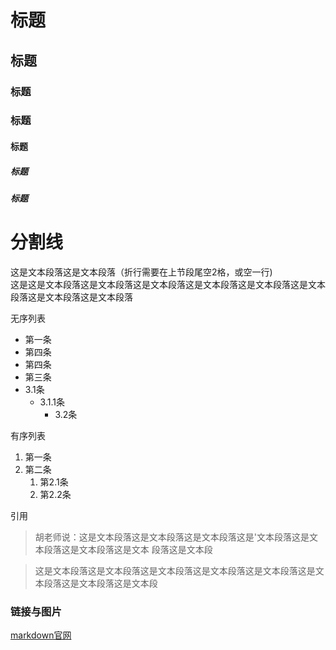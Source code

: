 # 标题
## 标题
### 标题
### 标题
#### 标题
##### 标题
##### 标题  



# 分割线
这是文本段落这是文本段落（折行需要在上节段尾空2格，或空一行)  
这是<a>这是文本段落这是文本段落这是文本段落这是文本段落这是文本段落这是文本段落这是文本段落这是文本段落  



无序列表  
*  第一条  
*  第四条  
*  第四条  
*  第三条  
*  3.1条  
   *  3.1.1条  
        *  3.2条  


有序列表  
1. 第一条
2. 第二条  
   1. 第2.1条  
   2.  第2.2条  



引用  
>胡老师说：这是文本段落这是文本段落这是文本段落这是'文本段落这是文本段落这是文本段落这是文本
段落这是文本段  

>这是文本段落这是文本段落这是文本段落这是文本段落这是文本段落这是文本段落这是文本段落这是文本段  


###  链接与图片  
[markdown官网](https://www.markdownguide.org)  
